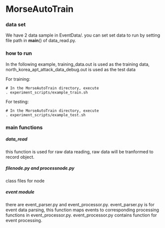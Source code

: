 # MorseAutoTrain

### data set
We have 2 data sample in EventData/. you can set set data to run by setting file path in __main__() of data_read.py.

### how to run
In the following example, training_data.out is used as the training data, north_korea_apt_attack_data_debug.out is used as the test data


For training:
```
# In the MorseAutoTrain directory, execute
. experiment_scripts/example_train.sh
```
For testing:
```
# In the MorseAutoTrain directory, execute
. experiment_scripts/example_test.sh
```

### main functions
##### data_read
this function is used for raw data reading, raw data will be tranformed to record object.

##### filenode.py and processnode.py
class files for node

##### event module
there are event_parser.py and event_processor.py.
event_parser.py is for event data parsing, this function maps events to corresponding processing functions in event_processor.py.
event_processor.py contains function for event processing.
